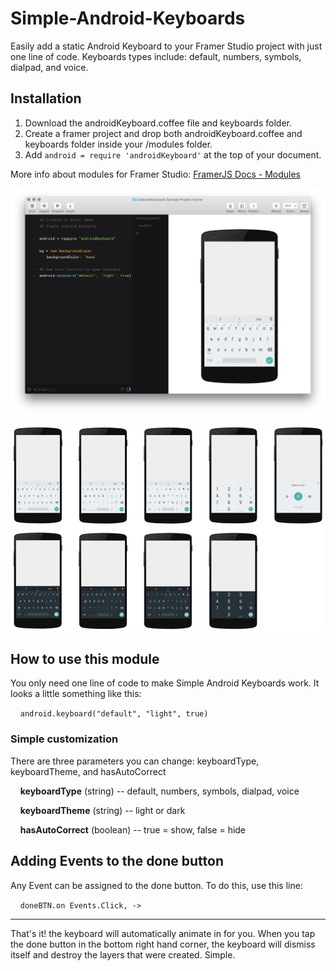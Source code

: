 # Simple-Android-Keyboards
Easily add a static Android Keyboard to your Framer Studio project with just one line of code. Keyboards types include: default, numbers, symbols, dialpad, and voice.

## Installation

1. Download the androidKeyboard.coffee file and keyboards folder.
2. Create a framer project and drop both androidKeyboard.coffee and keyboards folder inside your /modules folder.
3. Add `android = require 'androidKeyboard'` at the top of your document.

More info about modules for Framer Studio: [FramerJS Docs - Modules](http://framerjs.com/docs/#modules)

![TextLayer](https://raw.githubusercontent.com/imaaronjames/Simple-Android-Keyboards/master/androidKeyboard-Sample-Project.framer/images/samplecode.png)

![TextLayer](https://raw.githubusercontent.com/imaaronjames/Simple-Android-Keyboards/master/androidKeyboard-Sample-Project.framer/images/keyboards.jpg)

## How to use this module
You only need one line of code to make Simple Android Keyboards work. It looks a little something like this:

&nbsp;&nbsp;&nbsp;&nbsp;`android.keyboard("default", "light", true)`

### Simple customization
There are three parameters you can change: keyboardType, keyboardTheme, and hasAutoCorrect

&nbsp;&nbsp;&nbsp;&nbsp;**keyboardType** (string) -- default, numbers, symbols, dialpad, voice

&nbsp;&nbsp;&nbsp;&nbsp;**keyboardTheme** (string) -- light or dark

&nbsp;&nbsp;&nbsp;&nbsp;**hasAutoCorrect** (boolean) -- true = show, false = hide

## Adding Events to the done button
Any Event can be assigned to the done button. To do this, use this line:

&nbsp;&nbsp;&nbsp;&nbsp;`doneBTN.on Events.Click, ->`

___
That's it! the keyboard will automatically animate in for you. When you tap the done button in the bottom right hand corner, the keyboard will dismiss itself and destroy the layers that were created. Simple.
